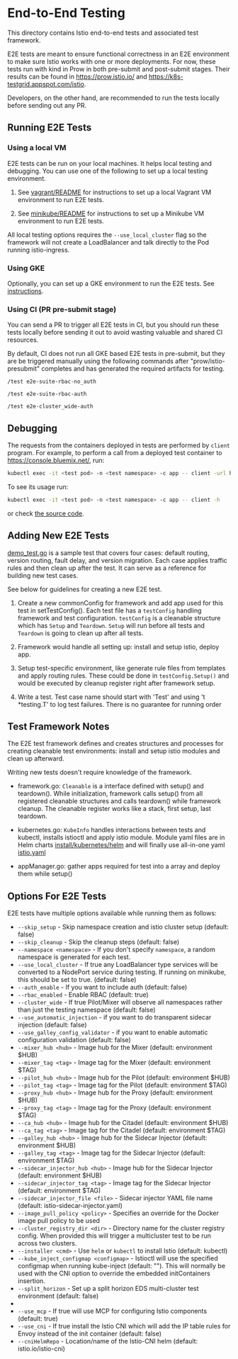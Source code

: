 # End-to-End Testing

This directory contains Istio end-to-end tests and associated test framework.

E2E tests are meant to ensure functional correctness in an E2E environment to make sure Istio works with one or more
deployments. For now, these tests run with kind in Prow in both pre-submit and post-submit stages. Their results can be found in
<https://prow.istio.io/> and <https://k8s-testgrid.appspot.com/istio>.

Developers, on the other hand, are recommended to run the tests locally before sending out any PR.

## Running E2E Tests

### Using a local VM

E2E tests can be run on your local machines. It helps local testing and debugging. You can use one of the following to set up a local testing environment.

1. See [vagrant/README](local/vagrant/README.md) for instructions to set up a local Vagrant VM environment to run E2E tests.

1. See [minikube/README](local/minikube/README.md) for instructions to set up a Minikube VM environment to run E2E tests.

All local testing options requires the `--use_local_cluster` flag so the framework will not create a LoadBalancer and talk directly to the Pod running istio-ingress.

### Using GKE

Optionally, you can set up a GKE environment to run the E2E tests. See [instructions](UsingGKE.md).

### Using CI (PR pre-submit stage)

You can send a PR to trigger all E2E tests in CI, but you should run these tests locally before sending it out to avoid wasting valuable and shared CI resources.

By default, CI does not run all GKE based E2E tests in pre-submit, but they are be triggered manually using the following commands after "prow/istio-presubmit" completes and has generated the required artifacts for testing.

`/test e2e-suite-rbac-no_auth`

`/test e2e-suite-rbac-auth`

`/test e2e-cluster_wide-auth`

## Debugging

The requests from the containers deployed in tests are performed by `client` program.
For example, to perform a call from a deployed test container to <https://console.bluemix.net/>, run:

```bash
kubectl exec -it <test pod> -n <test namespace> -c app -- client -url https://console.bluemix.net/
```

To see its usage run:

```bash
kubectl exec -it <test pod> -n <test namespace> -c app -- client -h
```

or check [the source code](https://github.com/istio/istio/blob/master/pkg/test/echo/cmd/client/main.go).

## Adding New E2E Tests

[demo_test.go](tests/bookinfo/demo_test.go) is a sample test that covers four cases: default routing, version routing, fault delay, and version migration.
Each case applies traffic rules and then clean up after the test. It can serve as a reference for building new test cases.

See below for guidelines for creating a new E2E test.

1. Create a new commonConfig for framework and add app used for this test in setTestConfig().
   Each test file has a `testConfig` handling framework and test configuration.
   `testConfig` is a cleanable structure which has  `Setup` and `Teardown`. `Setup` will run before all tests and `Teardown`
   is going to clean up after all tests.

1. Framework would handle all setting up: install and setup istio, deploy app.

1. Setup test-specific environment, like generate rule files from templates and apply routing rules.
   These could be done in `testConfig.Setup()` and would be executed by cleanup register right after framework setup.

1. Write a test. Test case name should start with 'Test' and using 't *testing.T' to log test failures.
   There is no guarantee for running order

## Test Framework Notes

The E2E test framework defines and creates structures and processes for creating cleanable test environments:
install and setup istio modules and clean up afterward.

Writing new tests doesn't require knowledge of the framework.

- framework.go: `Cleanable` is a interface defined with setup() and teardown(). While initialization, framework calls setup() from all registered cleanable
structures and calls teardown() while framework cleanup. The cleanable register works like a stack, first setup, last teardown.

- kubernetes.go: `KubeInfo` handles interactions between tests and kubectl, installs istioctl and apply istio module. Module yaml files are in Helm charts
[install/kubernetes/helm](../../install/kubernetes/helm) and will finally use all-in-one yaml [istio.yaml](../../install/kubernetes/istio.yaml)

- appManager.go: gather apps required for test into a array and deploy them while setup()

## Options For E2E Tests

E2E tests have multiple options available while running them as follows:

- `--skip_setup` - Skip namespace creation and istio cluster setup (default: false)
- `--skip_cleanup` - Skip the cleanup steps (default: false)
- `--namespace <namespace>` - If you don't specify `namespace`, a random namespace is generated for each test.
- `--use_local_cluster` - If true any LoadBalancer type services will be converted to a NodePort service during testing. If running on minikube, this should be set to true. (default: false)
- `--auth_enable` - If you want to include auth (default: false)
- `--rbac_enabled` - Enable RBAC (default: true)
- `--cluster_wide` - If true Pilot/Mixer will observe all namespaces rather than just the testing namespace (default: false)
- `--use_automatic_injection` - if you want to do transparent sidecar injection  (default: false)
- `--use_galley_config_validator` - if you want to enable automatic configuration validation (default: false)
- `--mixer_hub <hub>` - Image hub for the Mixer (default: environment $HUB)
- `--mixer_tag <tag>` - Image tag for the Mixer (default: environment $TAG)
- `--pilot_hub <hub>` - Image hub for the Pilot (default: environment $HUB)
- `--pilot_tag <tag>` - Image tag for the Pilot (default: environment $TAG)
- `--proxy_hub <hub>` - Image hub for the Proxy (default: environment $HUB)
- `--proxy_tag <tag>` - Image tag for the Proxy (default: environment $TAG)
- `--ca_hub <hub>` - Image hub for the Citadel (default: environment $HUB)
- `--ca_tag <tag>` - Image tag for the Citadel (default: environment $TAG)
- `--galley_hub <hub>` - Image hub for the Sidecar Injector (default: environment $HUB)
- `--galley_tag <tag>` - Image tag for the Sidecar Injector (default: environment $TAG)
- `--sidecar_injector_hub <hub>` - Image hub for the Sidecar Injector (default: environment $HUB)
- `--sidecar_injector_tag <tag>` - Image tag for the Sidecar Injector (default: environment $TAG)
- `--sidecar_injector_file <file>` - Sidecar injector YAML file name (default: istio-sidecar-injector.yaml)
- `--image_pull_policy <policy>` - Specifies an override for the Docker image pull policy to be used
- `--cluster_registry_dir <dir>` - Directory name for the cluster registry config. When provided this will trigger a multicluster test to be run across two clusters.
- `--installer <cmd>` - Use `helm` or `kubectl` to install Istio (default: kubectl)
- `--kube_inject_configmap <configmap>` - Istioctl will use the specified configmap when running kube-inject (default: ""). This will normally be used with the CNI option to override the embedded initContainers insertion.
- `--split_horizon` - Set up a split horizon EDS multi-cluster test environment (default: false)
-
- `--use_mcp` - If true will use MCP for configuring Istio components (default: true)
- `--use_cni` - If true install the Istio CNI which will add the IP table rules for Envoy instead of the init container (default: false)
- `--cniHelmRepo` - Location/name of the Istio-CNI helm (default: istio.io/istio-cni)
